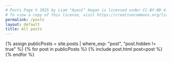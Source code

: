 ```yaml
---
# Posts Page © 2025 by Liam "AyesC" Hogan is licensed under CC-BY-ND 4.0 International.
# To view a copy of this license, visit https://creativecommons.org/licenses/by-nd/4.0/
permalink: /posts
layout: default
title: All posts
---
```


{% assign publicPosts = site.posts | where_exp: "post", "post.hidden != true" %}
{% for post in publicPosts %}
  {% include post.html post=post %}
{% endfor %}
